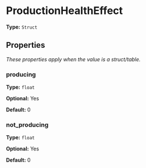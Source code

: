 # ProductionHealthEffect

**Type:** `Struct`

## Properties

*These properties apply when the value is a struct/table.*

### producing

**Type:** `float`

**Optional:** Yes

**Default:** 0

### not_producing

**Type:** `float`

**Optional:** Yes

**Default:** 0

